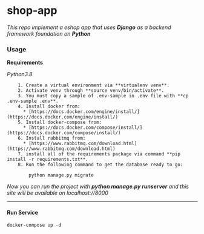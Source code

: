 # shop-app

*This repo implement a eshop app that uses **Django** as a backend framework foundation on **Python***

### Usage

**Requirements**

*Python3.8*

```
    1. Create a virtual environment via **virtualenv venv**.
    2. Activate venv through **source venv/bin/activate**.
    3. You must copy a sample of .env-sample in .env file with **cp .env-sample .env**.
    4. Install docker from:
      * [https://docs.docker.com/engine/install/](https://docs.docker.com/engine/install/)
    5. Install docker-compose from:
      * [https://docs.docker.com/compose/install/](https://docs.docker.com/compose/install/)
    6. Install rabbitmq from:
      * [https://www.rabbitmq.com/download.html](https://www.rabbitmq.com/download.html)
    7. install all of the requirements package via command **pip install -r requirements.txt**.
    8. Run the following command to get the database ready to go:

        python manage.py migrate
```

*Now you can run the project with **python manage.py runserver** and this site will be available on localhost://8000*

- - -

#### Run Service

```
docker-compose up -d
```